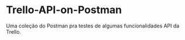 # Trello-API-on-Postman
Uma coleção do Postman pra testes de algumas funcionalidades API da Trello.
